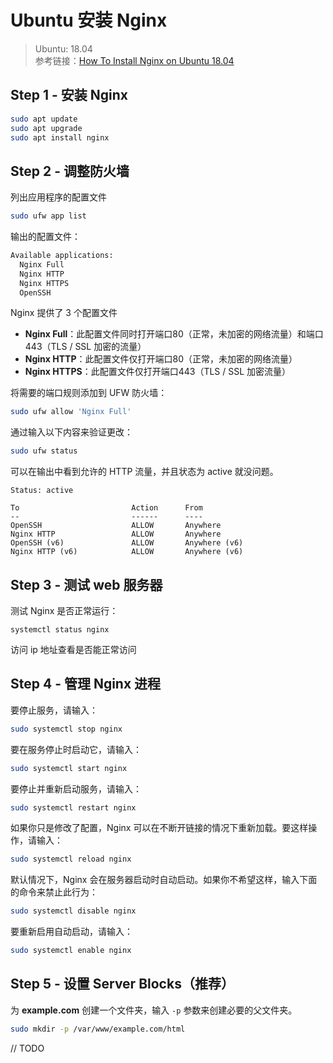 # Ubuntu 安装 Nginx

> Ubuntu: 18.04  
> 参考链接：[How To Install Nginx on Ubuntu 18.04](https://www.digitalocean.com/community/tutorials/how-to-install-nginx-on-ubuntu-18-04)

## Step 1 - 安装 Nginx

```bash
sudo apt update
sudo apt upgrade
sudo apt install nginx
```

## Step 2 - 调整防火墙

列出应用程序的配置文件

```bash
sudo ufw app list
```

输出的配置文件：

```bash
Available applications:
  Nginx Full
  Nginx HTTP
  Nginx HTTPS
  OpenSSH
```

Nginx 提供了 3 个配置文件
- **Nginx Full**：此配置文件同时打开端口80（正常，未加密的网络流量）和端口443（TLS / SSL 加密的流量）
- **Nginx HTTP**：此配置文件仅打开端口80（正常，未加密的网络流量）
- **Nginx HTTPS**：此配置文件仅打开端口443（TLS / SSL 加密流量）

将需要的端口规则添加到 UFW 防火墙：

```bash
sudo ufw allow 'Nginx Full'
```

通过输入以下内容来验证更改：

```bash
sudo ufw status
```

可以在输出中看到允许的 HTTP 流量，并且状态为 active 就没问题。

```
Status: active

To                         Action      From
--                         ------      ----
OpenSSH                    ALLOW       Anywhere                  
Nginx HTTP                 ALLOW       Anywhere                  
OpenSSH (v6)               ALLOW       Anywhere (v6)             
Nginx HTTP (v6)            ALLOW       Anywhere (v6)
```

## Step 3 - 测试 web 服务器

测试 Nginx 是否正常运行：

```
systemctl status nginx
```

访问 ip 地址查看是否能正常访问

## Step 4 - 管理 Nginx 进程

要停止服务，请输入：

```bash
sudo systemctl stop nginx
```

要在服务停止时启动它，请输入：

```bash
sudo systemctl start nginx
```

要停止并重新启动服务，请输入：

```bash
sudo systemctl restart nginx
```

如果你只是修改了配置，Nginx 可以在不断开链接的情况下重新加载。要这样操作，请输入：

```bash
sudo systemctl reload nginx
```

默认情况下，Nginx 会在服务器启动时自动启动。如果你不希望这样，输入下面的命令来禁止此行为：

```bash
sudo systemctl disable nginx
```

要重新启用自动启动，请输入：

```bash
sudo systemctl enable nginx
```

## Step 5 - 设置 Server Blocks（推荐）

为 **example.com** 创建一个文件夹，输入 `-p` 参数来创建必要的父文件夹。

```bash
sudo mkdir -p /var/www/example.com/html
```

// TODO